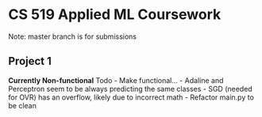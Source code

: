 # CS 519 Applied ML Coursework
Note: master branch is for submissions

## Project 1 
__Currently Non-functional__
Todo
    - Make functional...
        - Adaline and Perceptron seem to be always predicting the same classes
        - SGD (needed for OVR) has an overflow, likely due to incorrect math
    - Refactor main.py to be clean

